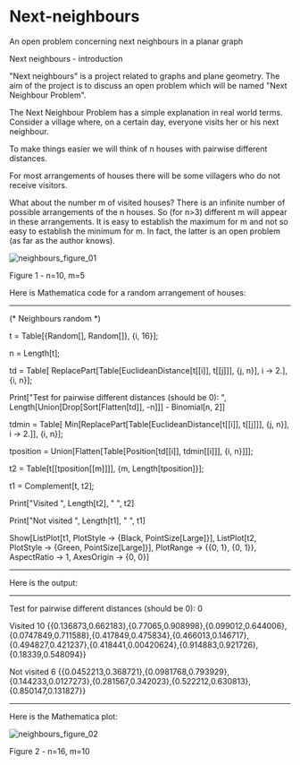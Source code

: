 # Next-neighbours
An open problem concerning next neighbours in a planar graph

Next neighbours - introduction

"Next neighbours" is a project related to graphs and plane geometry. The aim of the project is to discuss an open problem which will be named "Next Neighbour Problem".

The Next Neighbour Problem has a simple explanation in real world terms. Consider a village where, on a certain day, everyone visits her or his next neighbour.

To make things easier we will think of n houses with pairwise different distances.

For most arrangements of houses there will be some villagers who do not receive visitors.

What about the number m of visited houses? There is an infinite number of possible arrangements of the n houses. So (for n>3) different m will appear in these arrangements. It is easy to establish the maximum for m and not so easy to establish the minimum for m. In fact, the latter is an open problem (as far as the author knows).

![neighbours_figure_01](https://user-images.githubusercontent.com/88709288/129047431-3f63be39-9f12-48c1-9bfa-b7570456d4eb.png)

Figure 1  -  n=10, m=5

Here is Mathematica code for a random arrangement of houses:

***********************************************************************************
(* Neighbours random *)

t = Table[{Random[], Random[]}, {i, 16}];

n = Length[t];

td = Table[
   ReplacePart[Table[EuclideanDistance[t[[i]], t[[j]]], {j, n}], 
    i -> 2.], {i, n}];
    
Print["Test for pairwise different distances (should be 0):  ", 
 Length[Union[Drop[Sort[Flatten[td]], -n]]] - Binomial[n, 2]]
 
tdmin = Table[
   Min[ReplacePart[Table[EuclideanDistance[t[[i]], t[[j]]], {j, n}], 
     i -> 2.]], {i, n}];
     
tposition = 
  Union[Flatten[Table[Position[td[[i]], tdmin[[i]]], {i, n}]]];

t2 = Table[t[[tposition[[m]]]], {m, Length[tposition]}];

t1 = Complement[t, t2];

Print["Visited  ", Length[t2], "  ", t2]

Print["Not visited  ", Length[t1], "  ", t1]

Show[ListPlot[t1, PlotStyle -> {Black, PointSize[Large]}], 
 ListPlot[t2, PlotStyle -> {Green, PointSize[Large]}], 
 PlotRange -> {{0, 1}, {0, 1}}, AspectRatio -> 1, AxesOrigin -> {0, 0}]
 ***********************************************************************************
 
 Here is the output:
 
 ***********************************************************************************
Test for pairwise different distances (should be 0):  0

Visited  10  {{0.136873,0.662183},{0.77065,0.908998},{0.099012,0.644006},{0.0747849,0.711588},{0.417849,0.475834},{0.466013,0.146717},{0.494827,0.421237},{0.418441,0.00420624},{0.914883,0.921726},{0.18339,0.548094}}

Not visited  6  {{0.0452213,0.368721},{0.0981768,0.793929},{0.144233,0.0127273},{0.281567,0.342023},{0.522212,0.630813},{0.850147,0.131827}}
 ***********************************************************************************
 
 Here is the Mathematica plot:
 
![neighbours_figure_02](https://user-images.githubusercontent.com/88709288/129056422-5dc3d0be-65c3-4498-8d13-d67dffa7c151.png)

Figure 2  -  n=16, m=10
